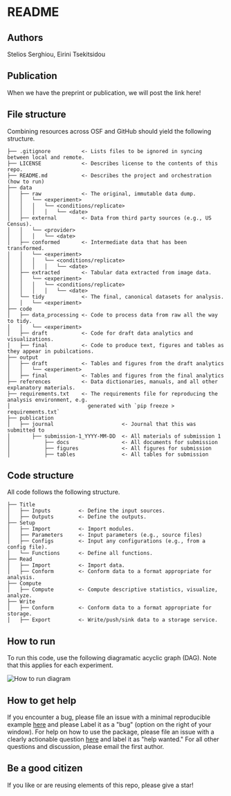 # README

## Authors

Stelios Serghiou, Eirini Tsekitsidou

## Publication

When we have the preprint or publication, we will post the link here!

## File structure

Combining resources across OSF and GitHub should yield the following structure.

```
├── .gitignore          <- Lists files to be ignored in syncing between local and remote.
├── LICENSE             <- Describes license to the contents of this repo.
├── README.md           <- Describes the project and orchestration (how to run)
├── data
│   ├── raw             <- The original, immutable data dump.
│   │   └── <experiment>
│   │   │   └── <conditions/replicate>
│   │   │   │   └── <date>
│   ├── external        <- Data from third party sources (e.g., US Census).
│   │   └── <provider>
│   │   │   └── <date>
│   ├── conformed       <- Intermediate data that has been transformed.
│   │   └── <experiment>
│   │   │   └── <conditions/replicate>
│   │   │   │   └── <date>
│   ├── extracted       <- Tabular data extracted from image data.
│   │   └── <experiment>
│   │   │   └── <conditions/replicate>
│   │   │   │   └── <date>
│   └── tidy            <- The final, canonical datasets for analysis.
│   │   └── <experiment>
├── code
│   ├── data_processing <- Code to process data from raw all the way to tidy.
│   │   └── <experiment>
│   ├── draft           <- Code for draft data analytics and visualizations.
│   ├── final           <- Code to produce text, figures and tables as they appear in pubilcations.
├── output
│   ├── draft           <- Tables and figures from the draft analytics
│   │   └── <experiment>
│   ├── final           <- Tables and figures from the final analytics
├── references          <- Data dictionaries, manuals, and all other explanatory materials.
├── requirements.txt    <- The requirements file for reproducing the analysis environment, e.g.
│                         generated with `pip freeze > requirements.txt`
├── publication                      
│   ├── journal                      <- Journal that this was submitted to
│       ├── submission-1_YYYY-MM-DD  <- All materials of submission 1
│           ├── docs                 <- All documents for submission
│           ├── figures              <- All figures for submission
│           ├── tables               <- All tables for submission
```

## Code structure

All code follows the following structure.

```
├── Title
│   ├── Inputs         <- Define the input sources.
│   ├── Outputs        <- Define the outputs.
├── Setup
│   ├── Import         <- Import modules.
│   ├── Parameters     <- Input parameters (e.g., source files)
│   ├── Configs        <- Input any configurations (e.g., from a config file).
│   └── Functions      <- Define all functions.
├── Read
│   ├── Import         <- Import data.
│   ├── Conform        <- Conform data to a format appropriate for analysis.
├── Compute
│   ├── Compute        <- Compute descriptive statistics, visualize, analyze.
├── Write
│   ├── Conform        <- Conform data to a format appropriate for storage.
│   ├── Export         <- Write/push/sink data to a storage service.
```

## How to run

To run this code, use the following diagramatic acyclic graph (DAG). Note that this applies for each experiment.

![How to run diagram](https://github.com/serghiou/centrosomal-calcineurin/blob/main/how-to-run.jpg?raw=true)


## How to get help

If you encounter a bug, please file an issue with a minimal reproducible example [here](https://github.com/serghiou/centrosomal-calcineurin/issues) and please Label it as a "bug" (option on the right of your window). For help on how to use the package, please file an issue with a clearly actionable question [here](https://github.com/serghiou/centrosomal-calcineurin/issues) and label it as "help wanted." For all other questions and discussion, please email the first author.

## Be a good citizen

If you like or are reusing elements of this repo, please give a star!
